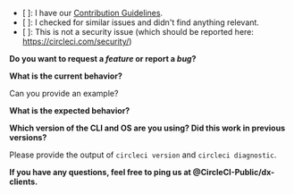 - [ ]: I have our [Contribution Guidelines](./CONTRIBUTING.md).
- [ ]: I checked for similar issues and didn't find anything relevant.
- [ ]: This is not a security issue (which should be reported here: https://circleci.com/security/)

**Do you want to request a *feature* or report a *bug*?**

**What is the current behavior?**

Can you provide an example?

**What is the expected behavior?**

**Which version of the CLI and OS are you using? Did this work in previous versions?**

Please provide the output of `circleci version` and `circleci diagnostic`.

**If you have any questions, feel free to ping us at @CircleCI-Public/dx-clients.**
